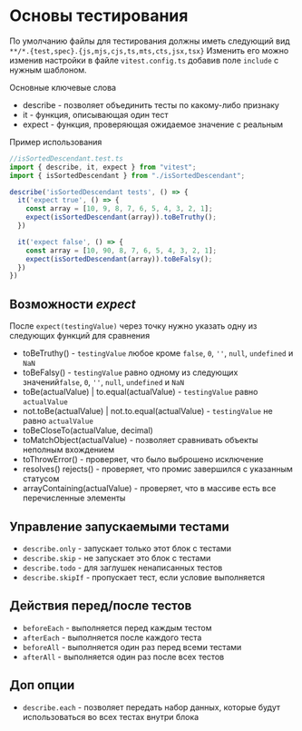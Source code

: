 # Основы тестирования

По умолчанию файлы для тестирования должны иметь следующий вид `**/*.{test,spec}.{js,mjs,cjs,ts,mts,cts,jsx,tsx}`
Изменить его можно изменив настройки в файле `vitest.config.ts` добавив поле `include` с нужным шаблоном.

Основные ключевые слова
- describe - позволяет объединить тесты по какому-либо признаку
- it - функция, описывающая один тест
- expect - функция, проверяющая ожидаемое значение с реальным

Пример использования
```typescript
//isSortedDescendant.test.ts
import { describe, it, expect } from "vitest";
import { isSortedDescendant } from "./isSortedDescendant";

describe('isSortedDescendant tests', () => {
  it('expect true', () => {
    const array = [10, 9, 8, 7, 6, 5, 4, 3, 2, 1];
    expect(isSortedDescendant(array)).toBeTruthy();
  })

  it('expect false', () => {
    const array = [10, 90, 8, 7, 6, 5, 4, 3, 2, 1];
    expect(isSortedDescendant(array)).toBeFalsy();
  })
})
```

## Возможности _**expect**_
После `expect(testingValue)` через точку нужно указать одну из следующих функций для сравнения
- toBeTruthy() - `testingValue` любое кроме `false`, `0`, `''`, `null`, `undefined` и `NaN`
- toBeFalsy() - `testingValue` равно одному из следующих значений`false`, `0`, `''`, `null`, `undefined` и `NaN`
- toBe(actualValue) | to.equal(actualValue) - `testingValue` равно `actualValue`
- not.toBe(actualValue) | not.to.equal(actualValue) - `testingValue` не равно `actualValue`
- toBeCloseTo(actualValue, decimal)
- toMatchObject(actualValue) - позволяет сравнивать объекты неполным вхождением
- toThrowError() - проверяет, что было выброшено исключение
- resolves() rejects() - проверяет, что промис завершился с указанным статусом
- arrayContaining(actualValue) - проверяет, что в массиве есть все перечисленные элементы

## Управление запускаемыми тестами
- `describe.only` - запускает только этот блок с тестами
- `describe.skip` - не запускает это блок с тестами
- `describe.todo` - для заглушек ненаписанных тестов
- `describe.skipIf` - пропускает тест, если условие выполняется

## Действия перед/после тестов
- `beforeEach` - выполняется перед каждым тестом
- `afterEach` - выполняется после каждого теста
- `beforeAll` - выполняется один раз перед всеми тестами
- `afterAll` - выполняется один раз после всех тестов

## Доп опции
- `describe.each` - позволяет передать набор данных, которые будут использоваться во всех тестах внутри блока